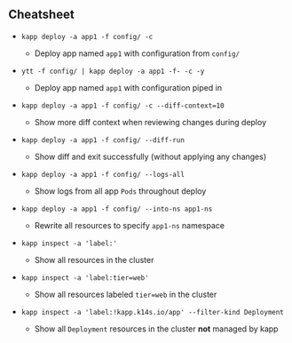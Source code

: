 ## Cheatsheet

- `kapp deploy -a app1 -f config/ -c`
  - Deploy app named `app1` with configuration from `config/`

- `ytt -f config/ | kapp deploy -a app1 -f- -c -y`
  - Deploy app named `app1` with configuration piped in

- `kapp deploy -a app1 -f config/ -c --diff-context=10`
  - Show more diff context when reviewing changes during deploy

- `kapp deploy -a app1 -f config/ --diff-run`
  - Show diff and exit successfully (without applying any changes)

- `kapp deploy -a app1 -f config/ --logs-all`
  - Show logs from all app `Pods` throughout deploy

- `kapp deploy -a app1 -f config/ --into-ns app1-ns`
  - Rewrite all resources to specify `app1-ns` namespace

- `kapp inspect -a 'label:'`
  - Show all resources in the cluster

- `kapp inspect -a 'label:tier=web'`
  - Show all resources labeled `tier=web` in the cluster

- `kapp inspect -a 'label:!kapp.k14s.io/app' --filter-kind Deployment`
  - Show all `Deployment` resources in the cluster **not** managed by kapp
